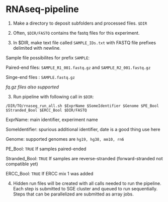 RNAseq-pipeline
===============

1. Make a directory to deposit subfolders and processed files. `$DIR`

2. Often, `$DIR/FASTQ` contains the fastq files for this experiment.

2. In $DIR, make text file called `SAMPLE_IDs.txt` with FASTQ file prefixes delimited with newline.
  
  Sample file possibilites for prefix `SAMPLE`: 
  
  Paired-end files: `SAMPLE_R1_001.fastq.gz` and `SAMPLE_R2_001.fastq.gz`
 
  Singe-end files : `SAMPLE.fastq.gz`
  
  *fq.gz files also supported*

3. Run pipeline with following call in `$DIR`:

  `/DIR/TO/rnaseq_run_all.sh $ExprName $SomeIdentifier $Genome $PE_Bool $Stranded_Bool $ERCC_Bool $DIR/FASTQ`

  ExprName: main identifier, experiment name
  
  SomeIdentifier: spurious additional identifier, date is a good thing use here
  
  Genome: supported genomes are `hg19, hg38, mm10, rn6`
  
  PE_Bool: `TRUE` If samples paired-ended
  
  Stranded_Bool: `TRUE` If samples are reverse-stranded (forward-stranded not compatible yet)
  
  ERCC_Bool: `TRUE` If ERCC mix 1 was added

4. Hidden run files will be created with all calls needed to run the pipeline. Each step is submitted to SGE cluster and queued to run sequentially. Steps that can be parallelized are submitted as array jobs.

